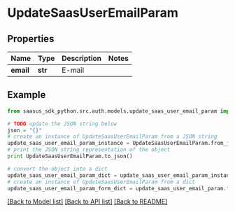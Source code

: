 # UpdateSaasUserEmailParam


## Properties

Name | Type | Description | Notes
------------ | ------------- | ------------- | -------------
**email** | **str** | E-mail | 

## Example

```python
from saasus_sdk_python.src.auth.models.update_saas_user_email_param import UpdateSaasUserEmailParam

# TODO update the JSON string below
json = "{}"
# create an instance of UpdateSaasUserEmailParam from a JSON string
update_saas_user_email_param_instance = UpdateSaasUserEmailParam.from_json(json)
# print the JSON string representation of the object
print UpdateSaasUserEmailParam.to_json()

# convert the object into a dict
update_saas_user_email_param_dict = update_saas_user_email_param_instance.to_dict()
# create an instance of UpdateSaasUserEmailParam from a dict
update_saas_user_email_param_form_dict = update_saas_user_email_param.from_dict(update_saas_user_email_param_dict)
```
[[Back to Model list]](../README.md#documentation-for-models) [[Back to API list]](../README.md#documentation-for-api-endpoints) [[Back to README]](../README.md)


